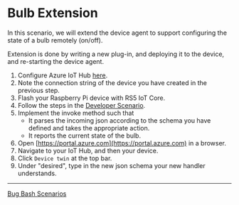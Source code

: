# Bulb Extension

In this scenario, we will extend the device agent to support configuring the state of a bulb remotely (on/off).

Extension is done by writing a new plug-in, and deploying it to the device, and re-starting the device agent.

1. Configure Azure IoT Hub [here](configure-azure-iothub.md).
2. Note the connection string of the device you have created in the previous step.
3. Flash your Raspberry Pi device with RS5 IoT Core.
4. Follow the steps in the [Developer Scenario](../device-agent/development-scenario.md).
5. Implement the invoke method such that
   - It parses the incoming json according to the schema you have defined and takes the appropriate action.
   - It reports the current state of the bulb.
6. Open [https://portal.azure.com](https://portal.azure.com) in a browser.
7. Navigate to your IoT Hub, and then your device.
8. Click `Device twin` at the top bar.
9. Under "desired", type in the new json schema your new handler understands.

----

[Bug Bash Scenarios](bug-bash-scenarios.md)